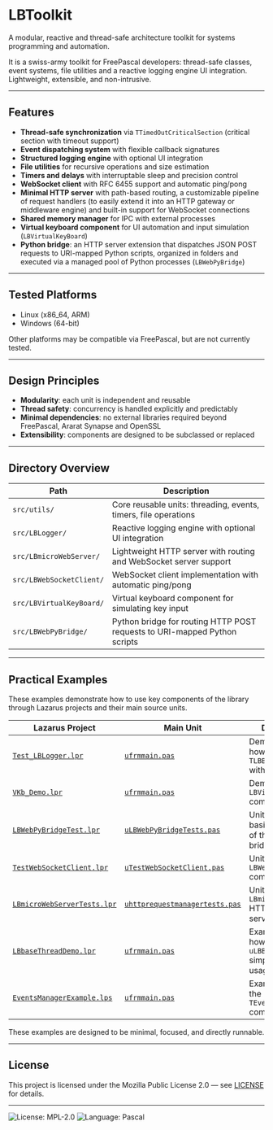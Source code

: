 # LBToolkit

A modular, reactive and thread-safe architecture toolkit for systems programming and automation.

It is a swiss-army toolkit for FreePascal developers: thread-safe classes, event systems, file utilities and a reactive logging engine UI integration. Lightweight, extensible, and non-intrusive.

---

## Features

- **Thread-safe synchronization** via `TTimedOutCriticalSection` (critical section with timeout support)
- **Event dispatching system** with flexible callback signatures
- **Structured logging engine** with optional UI integration
- **File utilities** for recursive operations and size estimation
- **Timers and delays** with interruptable sleep and precision control
- **WebSocket client** with RFC 6455 support and automatic ping/pong
- **Minimal HTTP server** with path-based routing, a customizable pipeline of request handlers (to easily extend it into an HTTP gateway or middleware engine) and built-in support for WebSocket connections
- **Shared memory manager** for IPC with external processes
- **Virtual keyboard component** for UI automation and input simulation (`LBVirtualKeyBoard`)
- **Python bridge**: an HTTP server extension that dispatches JSON POST requests to URI-mapped Python scripts, organized in folders and executed via a managed pool of Python processes (`LBWebPyBridge`)

---

## Tested Platforms

- Linux (x86_64, ARM)
- Windows (64-bit)

Other platforms may be compatible via FreePascal, but are not currently tested.

---

## Design Principles

- **Modularity**: each unit is independent and reusable
- **Thread safety**: concurrency is handled explicitly and predictably
- **Minimal dependencies**: no external libraries required beyond FreePascal, Ararat Synapse and OpenSSL
- **Extensibility**: components are designed to be subclassed or replaced

---

## Directory Overview

| Path                       | Description                                                                 |
|----------------------------|-----------------------------------------------------------------------------|
| `src/utils/`               | Core reusable units: threading, events, timers, file operations             |
| `src/LBLogger/`            | Reactive logging engine with optional UI integration                        |
| `src/LBmicroWebServer/`    | Lightweight HTTP server with routing and WebSocket server support           |
| `src/LBWebSocketClient/`   | WebSocket client implementation with automatic ping/pong                    |
| `src/LBVirtualKeyBoard/`   | Virtual keyboard component for simulating key input                         |
| `src/LBWebPyBridge/`       | Python bridge for routing HTTP POST requests to URI-mapped Python scripts   |

---

## Practical Examples

These examples demonstrate how to use key components of the library through Lazarus projects and their main source units.

| Lazarus Project | Main Unit | Description |
|-----------------|-----------|-------------|
| [`Test_LBLogger.lpr`](src/LBLogger/LazTest/Test_LBLogger.lpr) | [`ufrmmain.pas`](src/LBLogger/LazTest/ufrmmain.pas) | Demonstrates how to use `TLBBaseLogger` with sub-loggers |
| [`VKb_Demo.lpr`](src/LBVirtualKeyboard/Demo/VKb_Demo.lpr) | [`ufrmmain.pas`](src/LBVirtualKeyboard/Demo/ufrmmain.pas) | Demo of the `LBVirtualKeyboard` component |
| [`LBWebPyBridgeTest.lpr`](src/LBWebPyBridge/UnitTest/LBWebPyBridgeTest.lpr) | [`uLBWebPyBridgeTests.pas`](src/LBWebPyBridge/UnitTest/uLBWebPyBridgeTests.pas) | Unit test showing basic functionality of the Python bridge |
| [`TestWebSocketClient.lpr`](src/LBWebSocketClient/UnitTest/TestWebSocketClient.lpr) | [`uTestWebSocketClient.pas`](src/LBWebSocketClient/UnitTest/uTestWebSocketClient.pas) | Unit test for the `LBWebSocketClient` component |
| [`LBmicroWebServerTests.lpr`](src/LBmicroWebServer/UnitTest/WebServer/LBmicroWebServerTests.lpr) | [`uhttprequestmanagertests.pas`](src/LBmicroWebServer/UnitTest/WebServer/uhttprequestmanagertests.pas) | Unit test for the `LBmicroWebServer` HTTP/WebSocket server |
| [`LBbaseThreadDemo.lpr`](src/utils/demos/LBBaseThread/LBbaseThreadDemo.lpr) | [`ufrmmain.pas`](src/utils/demos/LBBaseThread/ufrmmain.pas) | Example showing how `uLBBaseThread` simplifies thread usage |
| [`EventsManagerExample.lps`](src/utils/demos/EventsManager/EventsManagerExample.lps) | [`ufrmmain.pas`](src/utils/demos/EventsManager/ufrmmain.pas) | Example usage of the `TEventsManager` component |

These examples are designed to be minimal, focused, and directly runnable.

---

## License

This project is licensed under the Mozilla Public License 2.0 — see [LICENSE](LICENSE) for details.

---

![License: MPL-2.0](https://img.shields.io/badge/license-MPL--2.0-blue.svg)
![Language: Pascal](https://img.shields.io/badge/language-Pascal-yellow.svg)
